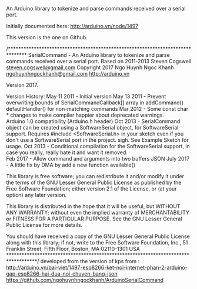 An Arduino library to tokenize and parse commands received over a serial port. 

Initially documented here: http://arduino.vn/node/1497

This version is the one on Github. 

/******************************************************************************* 
SerialCommand - An Arduino library to tokenize and parse commands received over
a serial port. 
Based on 2011-2013 Steven Cogswell  <steven.cogswell@gmail.com>
Copyright 2017 Ngo Huynh Ngoc Khanh <ngohuynhngockhanh@gmail.com>
http://arduino.vn

Version 2017.   

Version History:
May 11 2011 - Initial version
May 13 2011 -	Prevent overwriting bounds of SerialCommandCallback[] array in addCommand()
			defaultHandler() for non-matching commands
Mar 2012 - Some const char * changes to make compiler happier about deprecated warnings.  
           Arduino 1.0 compatibility (Arduino.h header) 
Oct 2013 - SerialCommand object can be created using a SoftwareSerial object, for SoftwareSerial
           support.  Requires #include <SoftwareSerial.h> in your sketch even if you don't use 
           a SoftwareSerial port in the project.  sigh.   See Example Sketch for usage. 
Oct 2013 - Conditional compilation for the SoftwareSerial support, in case you really, really
           hate it and want it removed.  
Feb 2017 - Allow command and arguments into two buffers JSON
July 2017 - A little fix by DMA by add a new function available()

This library is free software; you can redistribute it and/or
modify it under the terms of the GNU Lesser General Public
License as published by the Free Software Foundation; either
version 2.1 of the License, or (at your option) any later version.

This library is distributed in the hope that it will be useful,
but WITHOUT ANY WARRANTY; without even the implied warranty of
MERCHANTABILITY or FITNESS FOR A PARTICULAR PURPOSE.  See the GNU
Lesser General Public License for more details.

You should have received a copy of the GNU Lesser General Public
License along with this library; if not, write to the Free Software
Foundation, Inc., 51 Franklin Street, Fifth Floor, Boston, MA  02110-1301  USA
***********************************************************************************/
developed from the version of kps from : http://arduino.vn/bai-viet/1497-esp8266-ket-noi-internet-phan-2-arduino-gap-esp8266-hai-dua-noi-chuyen-bang-json
                                         https://github.com/ngohuynhngockhanh/ArduinoSerialCommand




                                         
